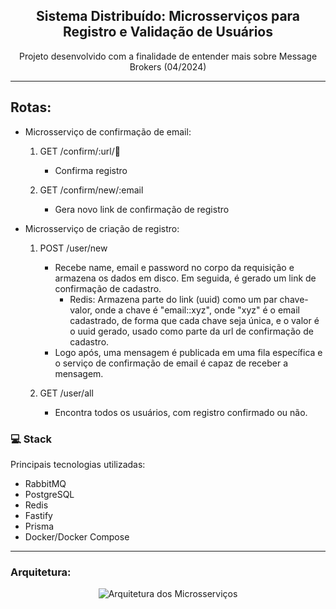 <h2 align="center"> Sistema Distribuído: Microsserviços para Registro e Validação de Usuários </h2>
<p align="center"> Projeto desenvolvido com a finalidade de entender mais sobre Message Brokers (04/2024) </p>

<hr>

## Rotas:

- Microsserviço de confirmação de email:
    1. GET /confirm/:url/:email:
        - Confirma registro

    2. GET /confirm/new/:email
        - Gera novo link de confirmação de registro

* Microsserviço de criação de registro:
    1. POST /user/new
        - Recebe name, email e password no corpo da requisição e armazena os dados em disco. Em seguida, é gerado um link de confirmação de cadastro.
            - Redis: Armazena parte do link (uuid) como um par chave-valor, onde a chave é "email::xyz", onde "xyz" é o email cadastrado, de forma que cada chave seja única, e o valor é o uuid gerado, usado como parte da url de confirmação de cadastro.
        - Logo após, uma mensagem é publicada em uma fila específica e o serviço de confirmação de email é capaz de receber a mensagem.

    2. GET /user/all
        - Encontra todos os usuários, com registro confirmado ou não.


### 💻 Stack
Principais tecnologias utilizadas:
- RabbitMQ
- PostgreSQL
- Redis
- Fastify
- Prisma
- Docker/Docker Compose

<hr>

### Arquitetura:
<p align="center">
    <img src="https://raw.githubusercontent.com/reidn3r/nodejs-microservice/main/assets/microsservices.drawio.png" alt="Arquitetura dos Microsserviços">
</p>
